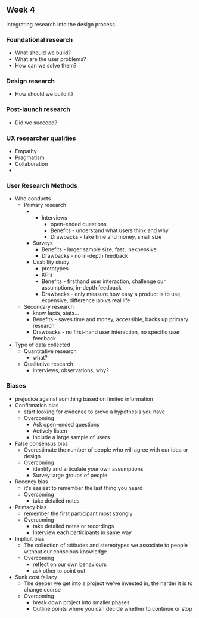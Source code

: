 ## Week 4
Integrating research into the design process

### Foundational research
- What should we build?
- What are the user problems?
- How can we solve them?

### Design research
- How should we build it?

### Post-launch research
- Did we succeed?

### UX researcher qualities
- Empathy
- Pragmatism
- Collaboration
- 
### User Research Methods
- Who conducts
	- Primary research
		- - Interviews
			- open-ended questions
			- Benefits - understand what users think and why
			- Drawbacks - take time and money, small size
		- Surveys
			- Benefits - larger sample size, fast, inexpensive
			- Drawbacks - no in-depth feedback
		- Usability study
			- prototypes
			- KPIs
			- Benefits - firsthand user interaction, challenge our assumptions, in-depth feedback
			- Drawbacks - only measure how easy a product is to use, expensive, difference lab vs real life
	- Secondary research
		- know facts, stats...
		- Benefits - saves time and money, accessible, backs up primary research
		- Drawbacks - no first-hand user interaction, no specific user feedback
- Type of data collected
	- Quantitative research
		- what?
	- Qualitative research
		- interviews, observations, why?

### Biases
- prejudice against somthing based on limited information
- Confirmation bias
	- start looking for evidence to prove a hypothesis you have
	- Overcoming
		- Ask open-ended questions
		- Actively listen
		- Include a large sample of users
- False consensus bias
	- Overestimate the number of people who will agree with our idea or design
	- Overcoming
		- identify and articulate your own assumptions
		- Survey large groups of people
- Recency bias
	- it's easiest to remember the last thing you heard
	- Overcoming
		- take detailed notes
- Primacy bias
	- remember the first participant most strongly
	- Overcoming
		- take detailed notes or recordings
		- Interview each participants in same way
- Implicit bias
	- The collection of attitudes and stereotypes we associate to people without our conscious knowledge
	- Overcoming
		- reflect on our own behaviours
		- ask other to point out
- Sunk cost fallacy
	- The deeper we get into a project we've invested in, the harder it is to change course
	- Overcoming
		- break down project into smaller phases
		- Outline points where you can decide whether to continue or stop 

